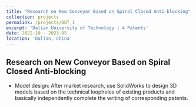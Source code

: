 ```yaml
---
title: "Research on New Conveyor Based on Spiral Closed Anti-blocking"
collection: projects
permalink: /projects/DUT_1
excerpt: 'Dalian University of Technology | 4 Patents'
date: 2022-10 - 2023-05
location: 'Dalian, China'
---
```

Research on New Conveyor Based on Spiral Closed Anti-blocking 
---
* Model design: After market research, use SolidWorks to design 3D models based on the technical loopholes of existing products and basically independently complete the writing of corresponding patents.
